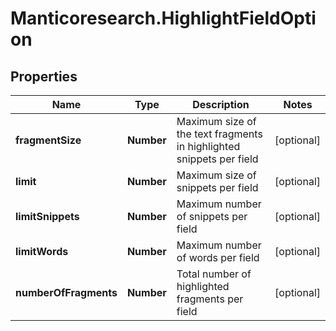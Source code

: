 # Manticoresearch.HighlightFieldOption

## Properties

Name | Type | Description | Notes
------------ | ------------- | ------------- | -------------
**fragmentSize** | **Number** | Maximum size of the text fragments in highlighted snippets per field | [optional] 
**limit** | **Number** | Maximum size of snippets per field | [optional] 
**limitSnippets** | **Number** | Maximum number of snippets per field | [optional] 
**limitWords** | **Number** | Maximum number of words per field | [optional] 
**numberOfFragments** | **Number** | Total number of highlighted fragments per field | [optional] 


